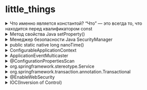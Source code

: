 # little_things

<details>
  <summary> Что именно является константой? “Что” — это всегда то, что находится перед квалификатором const </summary>

## int const*(лучше) и const int * это указатель на константный инт

Это означает, что объявляемая переменная является указателем, указывающим на постоянное целое число. По сути, это означает, что указатель указывает на значение, которое не следует изменять. Квалификатор ```const``` не влияет на указатель в этом сценарии, поэтому указатель может указывать на какой-либо другой адрес.
```c
int main()
{
    const int q = 5;
    printf("First const int q is %d\n", q);
    printf("Address of q: %p\n", &q);
    printf("------------------------");
    printf("\n");
    int const* p = &q;
    printf("Second const* p itself is nothing %ls\n", p);
    printf("\n");
    printf("Second const* p after turn to 5(printed as *p): %d\n", *p);
    printf("Address of p: %p\n", &p);
    printf("------------------------");
    printf("\n");
    //Compilation error  
    //*p = 7;
  
    const int q2 = 7;
    printf("Third const int q2 is %d\n", q2);
    printf("Address of q2: %p\n", &q2);
    //Valid
    p = &q2; 
    printf("Third const* p after turn to 7(printed as *p): %d\n", *p);
    printf("Third const* p itself is nothing %ls\n", p);
    printf("\n");
    printf("Address of p: %p\n", &p);
      
    return 0;
}
```
![Screenshot from 2022-05-06 11-58-41](https://user-images.githubusercontent.com/84707645/167103544-74c852e3-00dd-4a8c-8625-37350317c481.png)

## int *const это константный указатель на int
```c
int main()
{
    int a = 5, b = 10, c = 15;

	const int* foo;
	// pointer to constant int.
	foo = &a;
	// assignment to where foo points to.

	/* dummy statement*/
	*foo = 6;
	// the value of a can´t get changed through the pointer.

	foo = &b;
	// the pointer foo can be changed.



	int *const bar = &c;
	// constant pointer to int 
	// note, you actually need to set the pointer 
	// here because you can't change it later ;)

	*bar = 16;            // the value of c can be changed through the pointer.    

	/* dummy statement*/
	bar = &a;             // not possible because bar is a constant pointer.  
}
```


## const int* const и int const* const — константный указатель на константное целое число
Это означает, что объявляемая переменная является константным указателем, указывающим на 		постоянное целое число. По сути, это означает, что постоянный указатель указывает на постоянное 	значение. Следовательно, ни указатель не должен указывать на новый адрес, ни значение, на которое 	указывает указатель, не должно изменяться.
Первое ключевое слово const может находиться в любой части типа данных, поэтому const int* const 	эквивалентно int const* const.
</details>



<details>
  <summary> Метод свойства Java setProperty() </summary>
	
	
Метод setProperty() используется для установки заданного элемента значения (val_ele), связанного с заданным ключевым элементом (key_ele), когда ни один элемент значения не связан ранее, в противном случае он заменяет старое значение заданным значением для данного ключа этого свойства.

```public Object setProperty(String key, String value)```

Строка key_ele — представляет ключевой элемент, для которого должно быть установлено значение.
	
Строка val_ele — представляет элемент значения для данного ключа.

Тип возвращаемого значения метода — Object , он возвращает старое значение, связанное с данным ключом, если он существует, в противном случае он возвращает null.

```java
import java.io.*;
import java.util.*;

public class SetPropertyOfProperties {
	public static void main(String arg[]) throws Exeption {
	Properties prop = new Properties();
	prop.put("10", "C");
	prop.put("20", "C++");
	prop.put("30", "JAVA");
	prop.put("40", "PHP");
	prop.put("50", "SDFC");
	
	Object ob = prop.setProperty("20", "OOPS")
	
	System.out.println("prop.setProperty(20, OOPS): " + ob);
	
	prop.list(System.out);
	}
}
```

```
prop.setProperty(20, OOPS): C++
--listing properties--
50=SFDC
40=PHP
30=JAVA
20=OOPS
10=C
```
	
</details>

<details>
  <summary> Менеджер безопасности Java SecurityManager </summary>
  
SecurityManager — это механизм управления безопасностью, предоставляемый java, который можно использовать для контроля разрешений на некоторые операции каждого из наших классов.

При запуске неизвестной Java-программы в программе может быть вредоносный код (удаление системных файлов, перезагрузка системы и т. д.) Для того чтобы запуск вредоносного кода не повлиял на систему, необходимо контролировать разрешения запущенного кода. В это время необходимо включить Java Security Manager.

Например, если в сервлете tomcat есть такой код, как System.exit(), то будет отправлен запрос, который приведет к выключению нашей виртуальной машины, и tomcat тоже будет закрыт. мы можем установить разрешения. , потому что в методе System.exit() он будет проверять, есть ли у вызываемого класса разрешение, и если разрешения нет, ему будет отказано.
	
</details>


<details>
  <summary> public static native long nanoTime() </summary>
	
  Возвращает текущее значение источника времени с высоким разрешением работающей виртуальной машины Java в наносекундах.
	
  ```
  For example, to measure how long some code takes to execute:
 	long startTime = System.nanoTime();  
	// ... the code being measured ...  
	long elapsedNanos = System.nanoTime() - startTime;
  ```
	
System.nanoTime() основан на тактовом цикле ядра процессора, и время его запуска неизвестно, в интернете есть статья о том, что оно рассчитывается от времени запуска ядра процессора, есть скрытые опасности в использовании System.nanoTime() для измерения времени. Например, при работе на многоядерном процессоре разные вызовы могут получать время разных ядер и время запуска различных ядер многоядерного процессора Вероятно, не совсем согласованно, что может привести к ошибкам синхронизации.
	
</details>

<details>
  <summary> ConfigurableApplicationContext </summary>
	
ApplicationContext определяет базовые спецификации расширенных контейнеров, это главный интерфейс спринга, описывающий контейнер внедрения зависимостей. Фактически, он не наследует напрямую базовый контейнер BeanFactory. Видно, что прямой родительский интерфейс ApplicationContext значительно расширяет BeanFactory, в том числе:

Регистрация и публикация событий
Парсинг сообщений
Парсинг ресурсов
Hierarchical Bean Factory
Listener
Благодаря вышеприведенному расширению мы можем в основном узнать характеристики расширенного контейнера IOC(Инверсия управления (англ. Inversion of Control, IoC)), что также является ключевой частью изучения всего контейнера ApplicationContext.
	

![image](https://user-images.githubusercontent.com/84707645/190183639-132fd544-b34f-4dba-9390-94c16d164f68.png)
	
1. [ApplicationContext](https://blog.csdn.net/ligel136738/article/details/113533132?ops_request_misc=%257B%2522request%255Fid%2522%253A%2522166316207716782388017187%2522%252C%2522scm%2522%253A%252220140713.130102334..%2522%257D&request_id=166316207716782388017187&biz_id=0&utm_medium=distribute.pc_search_result.none-task-blog-2~all~top_click~default-1-113533132-null-null.142^v47^pc_rank_34_default_2,201^v3^control_1&utm_term=ConfigurableApplicationContext&spm=1018.2226.3001.4187)
- Inherited from ListableBeanFactory interface: factory methods for accessing application components
	
- Inherited from the ResourceLoader interface: load file resources in a generic way
	
- Inherited from the ApplicationEventPublisher interface: registering and publishing events
	
- Inherited from the MessageSource interface: process messages, support internationalization

Определенный из контекста родительского приложения всегда будет иметь приоритет в дочернем контексте.

2. ConfigurableApplicationContext

ConfigurableApplicationContext является подклассом ApplicationContext, и основная задача этого интерфейса — настроить функцию контекста приложения.

[Дополнительно](https://blog.csdn.net/ligel136738/article/details/113448427)

</details>

<details>
  <summary> ApplicationEventMulticaster </summary>
ApplicationEventMulticaster — это интерфейс трансляции событий в spring, который отвечает за трансляцию и публикацию событий.

Если внутри контейнера есть bean-компонент с именем applicationEventMulticaster, это устанавливает этот bean-компонент в качестве распространителя событий в контексте.
	
Если в контейнере нет компонента, он будет по умолчанию SimpleApplicationEventMulticaster.

</details> 


<details>
  <summary> @ConfigurationPropertiesScan </summary>
В проектах SpringBoot нам часто нужно привязать некоторые элементы конфигурации с определенными префиксами к классу конфигурации. В настоящее время мы можем использовать @EnableConfigurationPropertiesаннотацию @ConfigurationPropertiesдля достижения. Аннотации также добавлены в SpringBoot 2.2.0 @ConfigurationPropertiesScan, чтобы помочь нам упростить регистрацию класса конфигурации как Bean. Далее в основном объясняется использование и реализация исходного кода этих трех аннотаций.
	
Существуют следующие элементы конфигурации, которые мы используем @ConfigurationProperties и @EnableConfigurationProperties чтобы привязать их к классам конфигурации, и эти классы конфигурации будут фактически зарегистрированы как bean-компоненты.

</details> 

<details>
  <summary> org.springframework.stereotype.Service </summary>
org.springframework.stereotype.Service — это аннотация Spring, используемая для обозначения компонентов бизнес-уровня (службы).
Отмеченный компонент должен иметь такую конфигурацию в конфигурационном файле 
```java
	< context : component-scan base-package = " имя пакета" > < /context:component-scan > 
```

Также может указывать на то, что класс является «Фасадом бизнес-службы» (в смысле шаблонов Core J2EE) или чем-то подобным. Эта аннотация является стереотипом общего назначения, и отдельные группы могут сузить свою семантику и использовать ее по мере необходимости.
</details>

		
<details>
  <summary> org.springframework.transaction.annotation.Transactional </summary>
Transactional — это аннотация транзакции, определенная в Spring, которая добавляется к методу или классу для запуска транзакции. Он в основном получает информацию об аннотациях bean-компонентов посредством отражения и использует АОП для инкапсуляции и реализации программных транзакций.
	
В некоторых бизнес-сценариях, если в запросе необходимо записать данные из нескольких таблиц или выполнить несколько SQL-запросов одновременно, чтобы обеспечить атомарность операции (одновременное успешное или неудачное выполнение) и избежать несогласованности данных, мы используем транзакции. обычно используются; в среде Spring мы часто используем аннотацию @Transactional для управления транзакциями.
	
[Транзакция](https://blog.csdn.net/minghao0508/article/details/124374637?ops_request_misc=%257B%2522request%255Fid%2522%253A%2522166317290016800182714431%2522%252C%2522scm%2522%253A%252220140713.130102334..%2522%257D&request_id=166317290016800182714431&biz_id=0&utm_medium=distribute.pc_search_result.none-task-blog-2~all~sobaiduend~default-2-124374637-null-null.142^v47^pc_rank_34_default_2,201^v3^control_1&utm_term=%40interface%20Transactional&spm=1018.2226.3001.4187) относится к логической группе операций, и единицы, составляющие эту группу операций, либо все успешны, либо все неудачны, ниже вводятся основные понятия, связанные с транзакциями.
	
ACID относится к четырем характеристикам, которыми должна обладать система управления базами данных ( СУБД ), чтобы гарантировать правильность и надежность транзакции в процессе записи или обновления данных : ACID (от англ. atomicity, consistency, isolation, durability) — набор требований к транзакционной системе, обеспечивающий наиболее надёжную и предсказуемую её работу — атомарность[⇨], согласованность[⇨], изоляция[⇨], устойчивость[⇨]; сформулированы в конце 1970-х годов Джимом Греем.

Spring предоставляет богатую функциональную поддержку для управления транзакциями. Управление транзакциями Spring делится на два способа: программный и декларативный:

1) Программная транзакция : позволяет пользователям точно определить границу транзакции в коде и реализовать ее самостоятельно, когда это необходимо бизнес-логике, через программный код с меньшей степенью детализации;

Для программного управления транзакциями используйте TransactionTemplate или непосредственно базовый PlatformTransactionManager; для программного управления транзакциями Spring рекомендует использовать TransactionTemplate;

2) Декларативная транзакция : основана на Spring AOP(Аспе́ктно-ориенти́рованное программи́рование), реализуется с помощью аннотаций или конфигурации XML, помогает пользователям отделить операции от правил транзакций;

Суть его заключается в том, чтобы перехватить метод до и после, а затем создать или присоединиться к транзакции до запуска целевого метода, и зафиксировать или откатить транзакцию в соответствии с выполнением после выполнения целевого метода; также есть два распространенных способа декларативного управление транзакциями, один из них - Сделать соответствующие объявления правил транзакций в файле конфигурации XML, а другой основан на аннотации @Transactional.Очевидно, что метод на основе аннотаций проще в использовании.

Очевидно, что декларативные транзакции лучше, чем программные транзакции, которые являются ненавязчивым методом разработки, поддерживаемым Spring ; декларативное управление транзакциями защищает бизнес-код от загрязнения, а метод нуждается в поддержке транзакций, просто добавьте аннотации;

По сравнению с программными транзакциями декларативные транзакции также имеют недостатки, поскольку на основе Spring AOP (динамический прокси) самые мелкие декларативные транзакции могут действовать только на уровне метода и не могут действовать на уровне блока кода, как программные транзакции. конечно, блоки кода, которые нуждаются в управлении транзакциями, также могут быть разделены на методы, кроме того, вызовы между аналогичными методами не будут перехватываться АОП, что приводит к недопустимым аннотациям транзакций.
	
Атрибуты транзакций можно понимать как некоторые базовые конфигурации транзакций, описывающие, как политики транзакций применяются к методам; атрибуты транзакций включают несколько аспектов: поведение распространения, правила изоляции, правила отката, тайм-аут транзакции, только для чтения или нет;

```
TransactionDefinition.PROPAGATION_REQUIRED(если есть текущая транзация, присоединить к транзакции, если текущей транзакции нет, то создайте новую транзакцию. Это значение по умолчанию)
	
TransactionDefinition.PROPAGATION_REQUIRES_NEW(создайте новую транзакцию и, если текущая транзакция существует, приостановите транзакцию)
	
TransactionDefinition.PROPAGATION_SUPPORTS(если в данный момент существует транзакция, присоединить к транзакии, если нет, то продолжать работать без транзакции)
	
TransactionDefinition.PROPAGATION_NOT_SUPPORTED(выполняется без транзакций. Если есть текущая транзакция, текущая транзакция приостанавливается)
	
TransactionDefinition.PROPAGATION_NEVER(выполняется нетранзакционным способом, если в данный момент существует транзакция, генерируется исключение)
	
TransactionDefinition.PROPAGATION_MANDATORY(если есть текущая транзакция, присоединитесь к транзакции, если текущей транзакции нет, генерируется исключение)
	
TransactionDefinition.PROPAGATION_NESTED(если транзакция существует в данный момент, создайте транзакцию для выполенения как вложенную транзакцию текущей транзакции, если в данный момент транзакции нет, то значение эквивалентно TransactionDefinition.PROPAGATION_REQUIRED)
```

</details> 

		
<details>
  <summary> @EnableWebSecurity </summary>
Во-первых, аннотация EnableWebSecurity является составной аннотацией, в которой используется аннотация @EnableGlobalAuthent

Во-первых, класс конфигурации WebSecurityConfiguration активируется в 1. В этом классе конфигурации вводится очень важный bean-компонент SpringSecurityFilterChain, который является основным фильтром Spring Secuity, который является записью аутентификации для запроса.
	
В этой аннотации активирован класс конфигурации AuthenticationConfiguration. Этот класс используется для настройки основных классов, связанных с аутентификацией. Основная функция этого класса — внедрить AuthenticationManagerBuilder в контейнер Spring. AuthenticationManagerBuilder фактически использует режим построителя, который может создавать AuthenticationManager Как упоминалось ранее, этот класс является точкой входа для аутентификации личности.

Итак, на данный момент аннотация EnableWebSecurity выполняет две функции: 1. Загрузить класс конфигурации WebSecurityConfiguration и настроить стратегию аутентификации безопасности. 2: Загружается AuthenticationConfiguration и настраивается информация аутентификации.
</details>


<details>
  <summary> IOC(Inversion of Control) </summary>
 
В программной системе объектно-ориентированного проектирования ее нижний слой состоит из N объектов, и каждый объект взаимодействует друг с другом для окончательной реализации систематической бизнес-логики. 

Если мы откроем заднюю крышку механических часов, то увидим ситуацию, похожую на описанную выше, с соответствующими шестернями, вращающими часовую, минутную и секундную стрелки по часовой стрелке, чтобы установить правильное время на циферблате. Один из таких комплектов шестерен изображен выше, который состоит из нескольких независимых шестерен, которые входят в зацепление друг с другом и работают вместе для выполнения задачи. Мы видим, что в таком наборе шестерен, если есть проблема с одной шестерней, это может повлиять на нормальную работу всего набора шестерен.
![image](https://user-images.githubusercontent.com/84707645/190708712-94dcc01d-d6fa-4cf1-8934-0be518a8d23a.png)

![image](https://user-images.githubusercontent.com/84707645/190709136-7c1aa725-713f-49a5-b1e3-23c43aecaa75.png)
IOC это декомпозиция сложной системы на объекты, которые взаимодействуют друг с другом. После того, как эти классы объектов инкапсулированы, внутренняя реализация прозрачна для внешней, что снижает сложность решения задачи, а также может быть повторно использована и гибко расширена.

После введения «третьего лица», то есть контейнера IOC, четыре объекта А, В, С и D не имеют связи сцепления, и передача между шестернями всех полагается на «третью сторону», выполняющую роль «клея» для всех объектов в системе. 

</details>
